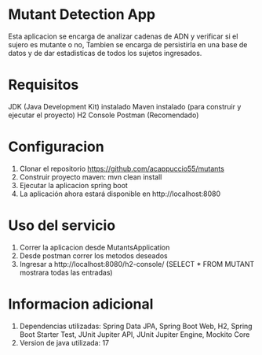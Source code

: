 # Mutant Detection App

  Esta aplicacion se encarga de analizar cadenas de ADN y verificar si el sujero es mutante o no,
  Tambien se encarga de persistirla en una base de datos y de dar estadisticas de todos los sujetos ingresados.

# Requisitos

  JDK (Java Development Kit) instalado
  Maven instalado (para construir y ejecutar el proyecto)
  H2 Console
  Postman (Recomendado)

# Configuracion

  1. Clonar el repositorio https://github.com/acappuccio55/mutants
  2. Construir proyecto maven: mvn clean install
  3. Ejecutar la aplicacion spring boot
  4. La aplicación ahora estará disponible en http://localhost:8080

# Uso del servicio 

  1. Correr la aplicacion desde MutantsApplication
  2. Desde postman correr los metodos deseados
  3. Ingresar a http://localhost:8080/h2-console/ (SELECT * FROM MUTANT mostrara todas las entradas)

# Informacion adicional

  1. Dependencias utilizadas: Spring Data JPA, Spring Boot Web, H2, Spring Boot Starter Test, JUnit Jupiter API, JUnit Jupiter Engine, Mockito Core
  2. Version de java utilizada: 17
